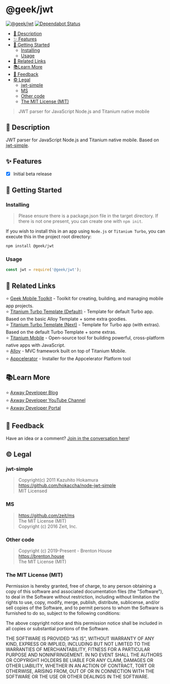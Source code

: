 # @geek/jwt

[![@geek/jwt](https://img.shields.io/npm/v/@geek/jwt.png)](https://www.npmjs.com/package/@geek/jwt)
[![Dependabot Status](https://api.dependabot.com/badges/status?host=github&repo=brentonhouse/geek-jwt)](https://dependabot.com)

* [📝 Description](#-description)
* [✨ Features](#-features)
* [🚀 Getting Started](#-getting-started)
	* [Installing](#installing)
	* [Usage](#usage)
* [🔗 Related Links](#-related-links)
* [📚Learn More](#learn-more)
* [📣 Feedback](#-feedback)
* [©️ Legal](#️-legal)
	* [jwt-simple](#jwt-simple)
	* [MS](#ms)
	* [Other code](#other-code)
	* [The MIT License (MIT)](#the-mit-license-mit)

> JWT parser for JavaScript Node.js and Titanium native mobile

## 📝 Description

JWT parser for JavaScript Node.js and Titanium native mobile.  Based on [jwt-simple](https://github.com/hokaccha/node-jwt-simple).  

## ✨ Features

* [X] Initial beta release


## 🚀 Getting Started

### Installing

> Please ensure there is a package.json file in the target directory.  If there is not one present, you can create one with `npm init`.


If you wish to install this in an app using `Node.js` or `Titanium Turbo`, you can execute this in the project root directory:

```bash
npm install @geek/jwt
```

### Usage

```javascript
const jwt = require('@geek/jwt');
```


## 🔗 Related Links

⭐  [Geek Mobile Toolkit](https://www.npmjs.com/package/@geek/mobile) - Toolkit for creating, building, and managing mobile app projects.   
⭐  [Titanium Turbo Template (Default)](https://www.npmjs.com/package/@geek/template-turbo-default) - Template for default Turbo app.  Based on the basic Alloy Template + some extra goodies.   
⭐  [Titanium Turbo Template (Next)](https://www.npmjs.com/package/@geek/template-turbo-next) - Template for Turbo app (with extras).  Based on the default Turbo Template + some extras.   
⭐  [Titanium Mobile](https://www.npmjs.com/package/titanium) - Open-source tool for building powerful, cross-platform native apps with JavaScript.   
⭐  [Alloy](https://www.npmjs.com/package/alloy) - MVC framework built on top of Titanium Mobile.   
⭐  [Appcelerator](https://www.npmjs.com/package/appcelerator) - Installer for the Appcelerator Platform tool   

## 📚Learn More

⭐  [Axway Developer Blog](https://devblog.axway.com)   
⭐  [Axway Developer YouTube Channel](https://youtube.com/axwaydev)   
⭐  [Axway Developer Portal](https://developer.axway.com)   

## 📣 Feedback

Have an idea or a comment?  [Join in the conversation here](https://github.com/brentonhouse/geek-jwt/issues)! 

## ©️ Legal

### jwt-simple

> Copyright(c) 2011 Kazuhito Hokamura   
> https://github.com/hokaccha/node-jwt-simple   
> MIT Licensed    


### MS


> https://github.com/zeit/ms   
> The MIT License (MIT)   
> Copyright (c) 2016 Zeit, Inc.   


### Other code

> Copyright (c) 2019-Present - Brenton House   
> https://brenton.house   
> The MIT License (MIT)   
 
### The MIT License (MIT)   

Permission is hereby granted, free of charge, to any person obtaining a copy
of this software and associated documentation files (the "Software"), to deal
in the Software without restriction, including without limitation the rights
to use, copy, modify, merge, publish, distribute, sublicense, and/or sell
copies of the Software, and to permit persons to whom the Software is
furnished to do so, subject to the following conditions:

The above copyright notice and this permission notice shall be included in
all copies or substantial portions of the Software.

THE SOFTWARE IS PROVIDED "AS IS", WITHOUT WARRANTY OF ANY KIND, EXPRESS OR
IMPLIED, INCLUDING BUT NOT LIMITED TO THE WARRANTIES OF MERCHANTABILITY,
FITNESS FOR A PARTICULAR PURPOSE AND NONINFRINGEMENT. IN NO EVENT SHALL THE
AUTHORS OR COPYRIGHT HOLDERS BE LIABLE FOR ANY CLAIM, DAMAGES OR OTHER
LIABILITY, WHETHER IN AN ACTION OF CONTRACT, TORT OR OTHERWISE, ARISING FROM,
OUT OF OR IN CONNECTION WITH THE SOFTWARE OR THE USE OR OTHER DEALINGS IN
THE SOFTWARE.
